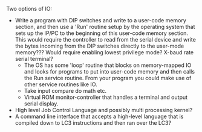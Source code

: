 Two options of IO:

* Write a program with DIP switches and write to a user-code memory section, and then use a 'Run' routine setup by the operating system that sets up the IP/PC to the beginning of this user-code memory section. This would require the controller to read from the serial device and write the bytes incoming from the DIP switches directly to the user-mode memory??? Would require enabling lowest privilege mode? X-baud rate serial terminal?
  * The OS has some 'loop' routine that blocks on memory-mapped IO and looks for programs to put into user-code memory and then calls the Run service routine. From your program you could make use of other service routines like IO. 
  * Take input compare do math etc.
  * Virtual ROM monitor-controller that handles a terminal and output serial display.
* High level Job Control Language and possibly multi processing kernel?
* A command line interface that accepts a high-level language that is compiled down to LC3 instructions and then ran over the LC3?





































































































































































































































































































































